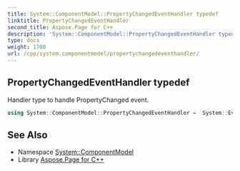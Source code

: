 ```yaml
---
title: System::ComponentModel::PropertyChangedEventHandler typedef
linktitle: PropertyChangedEventHandler
second_title: Aspose.Page for C++
description: 'System::ComponentModel::PropertyChangedEventHandler typedef. Handler type to handle PropertyChanged event in C++.'
type: docs
weight: 1700
url: /cpp/system.componentmodel/propertychangedeventhandler/
---
```

## PropertyChangedEventHandler typedef


Handler type to handle PropertyChanged event.

```cpp
using System::ComponentModel::PropertyChangedEventHandler =  System::EventHandler<System::SharedPtr<PropertyChangedEventArgs>>
```

## See Also

* Namespace [System::ComponentModel](../)
* Library [Aspose.Page for C++](../../)
